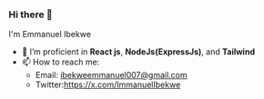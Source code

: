### Hi there 👋
I'm Emmanuel Ibekwe
- 🌱 I’m proficient in **React js**, **NodeJs(ExpressJs)**, and **Tailwind**
- 📫 How to reach me: 
    - Email: ibekweemmanuel007@gmail.com
    - Twitter:https://x.com/ImmanuelIbekwe

